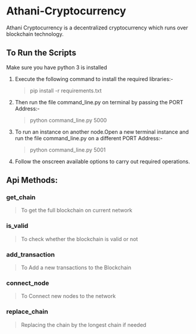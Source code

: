 # Athani-Cryptocurrency
Athani Cryptocurrency is a decentralized cryptocurrency which runs over blockchain technology.

## To Run the Scripts
Make sure you have python 3 is installed
1. Execute the following command to install the required libraries:-
   >  pip install -r requirements.txt
2. Then run the file command_line.py on terminal by passing the PORT Address:-
   >  python command_line.py 5000
3. To run an instance on another node.Open a new terminal instance and run the file command_line.py on a different PORT Address:-
   >  python command_line.py 5001
4. Follow the onscreen available options to carry out required operations. 


## Api Methods:
### get_chain
> To get the full blockchain on current network

### is_valid
> To check whether the blockchain is valid or not

### add_transaction
> To Add a new transactions to the Blockchain

### connect_node
> To Connect new nodes to the network

### replace_chain
> Replacing the chain by the longest chain if needed

